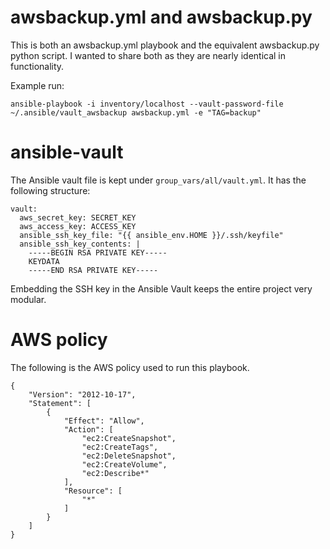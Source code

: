 # awsbackup.yml and awsbackup.py

This is both an awsbackup.yml playbook and the equivalent awsbackup.py python script.  I wanted to share both as they are nearly identical in functionality.

Example run:

```
ansible-playbook -i inventory/localhost --vault-password-file ~/.ansible/vault_awsbackup awsbackup.yml -e "TAG=backup"
```

# ansible-vault

The Ansible vault file is kept under ```group_vars/all/vault.yml```.  It has the following structure:

```
vault:
  aws_secret_key: SECRET_KEY
  aws_access_key: ACCESS_KEY
  ansible_ssh_key_file: "{{ ansible_env.HOME }}/.ssh/keyfile"
  ansible_ssh_key_contents: |
    -----BEGIN RSA PRIVATE KEY-----
    KEYDATA
    -----END RSA PRIVATE KEY-----
```

Embedding the SSH key in the Ansible Vault keeps the entire project very modular.


# AWS policy

The following is the AWS policy used to run this playbook.

```
{
    "Version": "2012-10-17",
    "Statement": [
        {
            "Effect": "Allow",
            "Action": [
                "ec2:CreateSnapshot",
                "ec2:CreateTags",
                "ec2:DeleteSnapshot",
                "ec2:CreateVolume",
                "ec2:Describe*"
            ],
            "Resource": [
                "*"
            ]
        }
    ]
}
```
